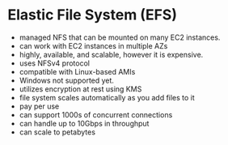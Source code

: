 # Elastic File System (EFS)

- managed NFS that can be mounted on many EC2 instances.
- can work with EC2 instances in multiple AZs
- highly, available, and scalable, however it is expensive.
- uses NFSv4 protocol
- compatible with Linux-based AMIs
- Windows not supported yet.
- utilizes encryption at rest using KMS
- file system scales automatically as you add files to it
- pay per use
- can support 1000s of concurrent connections
- can handle up to 10Gbps in throughput
- can scale to petabytes




